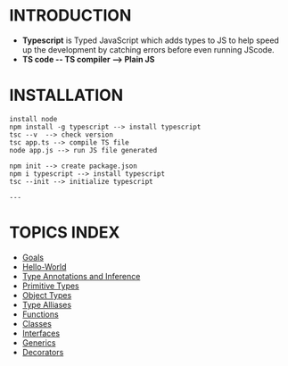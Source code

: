 # **INTRODUCTION**

- **Typescript** is Typed JavaScript which adds types to JS to help speed up the development by catching errors before even running JScode.
- **TS code -- TS compiler --> Plain JS**

# **INSTALLATION**

```
install node
npm install -g typescript --> install typescript
tsc --v  --> check version
tsc app.ts --> compile TS file
node app.js --> run JS file generated

npm init --> create package.json
npm i typescript --> install typescript
tsc --init --> initialize typescript

---
```

# TOPICS INDEX

* [Goals](./topics/01-goals.md)
* [Hello-World](./topics/02-hello-world.md)
* [Type Annotations and Inference](./topics/03-annotations-inference.md)
* [Primitive Types](./topics/04-primitive-types.md)
* [Object Types](./topics/05-object-types.md)
* [Type Alliases](./topics/06-type-alliases.md)
* [Functions](./topic/07-functions.md)
* [Classes](./topics/08-classes.md)
* [Interfaces](./topics/09-interfaces.md)
* [Generics](./topics/10-generics.md)
* [Decorators](./topics/11-decorators.md)
